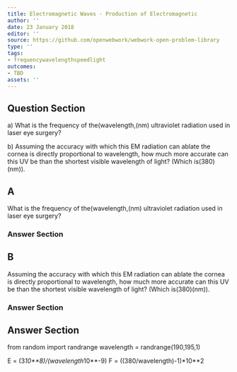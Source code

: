 ```yaml
---
title: Electromagnetic Waves - Production of Electromagnetic
author: ''
date: 23 January 2018
editor: ''
source: https://github.com/openwebwork/webwork-open-problem-library
type: ''
tags:
- frequencywavelengthspeedlight
outcomes:
- TBD
assets: ''
---
```


## Question Section 

a) What is the frequency of the(wavelength,(nm) ultraviolet radiation used in laser eye surgery?
 
b) Assuming the accuracy with which this EM radiation can ablate the cornea is directly proportional to wavelength, how much more accurate can this UV be than the shortest visible wavelength of light? (Which is(380)(nm)).
## A
What is the frequency of the(wavelength,(nm) ultraviolet radiation used in laser eye surgery?
### Answer Section
## B
Assuming the accuracy with which this EM radiation can ablate the cornea is directly proportional to wavelength, how much more accurate can this UV be than the shortest visible wavelength of light? (Which is(380)(nm)).
### Answer Section


## Answer Section

from random import randrange
wavelength = randrange(190,195,1)

E = (3*10**8)/(wavelength*10**-9)
F = ((380/wavelength)-1)*10**2